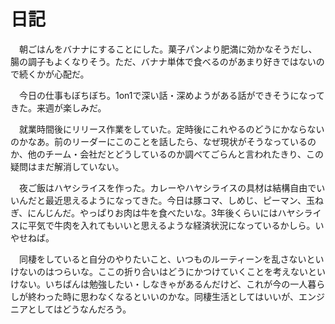 # 日記

　朝ごはんをバナナにすることにした。菓子パンより肥満に効かなそうだし、腸の調子もよくなりそう。ただ、バナナ単体で食べるのがあまり好きではないので続くかが心配だ。

　今日の仕事もぼちぼち。1on1で深い話・深めようがある話ができそうになってきた。来週が楽しみだ。

　就業時間後にリリース作業をしていた。定時後にこれやるのどうにかならないのかなあ。前のリーダーにこのことを話したら、なぜ現状がそうなっているのか、他のチーム・会社だとどうしているのか調べてごらんと言われたきり、この疑問はまだ解消していない。

　夜ご飯はハヤシライスを作った。カレーやハヤシライスの具材は結構自由でいいんだと最近思えるようになってきた。今日は豚コマ、しめじ、ピーマン、玉ねぎ、にんじんだ。やっぱりお肉は牛を食べたいな。3年後くらいにはハヤシライスに平気で牛肉を入れてもいいと思えるような経済状況になっているかしら。いやせねば。

　同棲をしていると自分のやりたいこと、いつものルーティーンを乱さないといけないのはつらいな。ここの折り合いはどうにかつけていくことを考えないといけない。いちばんは勉強したい・しなきゃがあるんだけど、これが今の一人暮らしが終わった時に思わなくなるといいのかな。同棲生活としてはいいが、エンジニアとしてはどうなんだろう。
